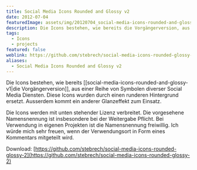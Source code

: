 ```yaml
---
title: Social Media Icons Rounded and Glossy v2
date: 2012-07-04
featuredImage: assets/img/20120704_social-media-icons-rounded-and-glossy-v2_0.jpg
description: Die Icons bestehen, wie bereits die Vorgängerversion, aus einer Reihe von Symbolen diverser Social Media Diensten. Diese Icons wurden durch einen runderen Hintergrund ersetzt.
tags:
  - Icons
  - projects
featured: false
weblink: https://github.com/stebrech/social-media-icons-rounded-glossy-2
aliases:
  - Social Media Icons Rounded and Glossy v2
---
```

Die Icons bestehen, wie bereits [[social-media-icons-rounded-and-glossy-v1|die Vorgängerversion]], aus einer Reihe von Symbolen diverser Social Media Diensten. Diese Icons wurden durch einen runderen Hintergrund ersetzt. Ausserdem kommt ein anderer Glanzeffekt zum Einsatz.

Die Icons werden mit unten stehender Lizenz verbreitet. Die vorgesehene Namensnennung ist insbesondere bei der Weitergabe Pflicht. Bei Verwendung in eigenen Projekten ist die Namensnennung freiwillig. Ich würde mich sehr freuen, wenn der Verwendungsort in Form eines Kommentars mitgeteilt wird.

Download: [https://github.com/stebrech/social-media-icons-rounded-glossy-2](https://github.com/stebrech/social-media-icons-rounded-glossy-2)
